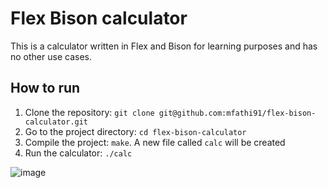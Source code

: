 # Flex Bison calculator
This is a calculator written in Flex and Bison for learning purposes and has no other use cases.

## How to run
1. Clone the repository: `git clone git@github.com:mfathi91/flex-bison-calculator.git`
2. Go to the project directory: `cd flex-bison-calculator`
3. Compile the project: `make`. A new file called `calc` will be created
4. Run the calculator: `./calc`

![image](https://user-images.githubusercontent.com/29010410/158241460-22306a50-c51d-4d03-b4ab-a92e5de852ab.png)
